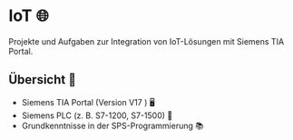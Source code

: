# IoT 🌐

Projekte und Aufgaben zur Integration von IoT-Lösungen mit Siemens TIA Portal.

## Übersicht 📖

- Siemens TIA Portal (Version V17 ) 🖥️
- Siemens PLC (z. B. S7-1200, S7-1500) 🔌
- Grundkenntnisse in der SPS-Programmierung 📚
